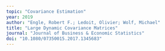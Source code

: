```yaml
---
topic: "Covariance Estimation"
year: 2019
author: "Engle, Robert F.; Ledoit, Olivier; Wolf, Michael"
title: "Large Dynamic Covariance Matrices"
journal: "Journal of Business & Economic Statistics"
doi: "10.1080/07350015.2017.1345683"
---
```

